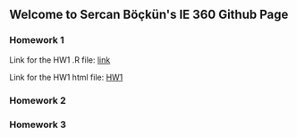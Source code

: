 ## Welcome to Sercan Böçkün's IE 360 Github Page


### Homework 1
Link for the HW1 .R file:
[link](https://github.com/BU-IE-360/spring22-sercanbockun/blob/gh-pages/HW1/HW1_Sercan_Bockun.R)

Link for the HW1 html file: 
[HW1](/HW1/HW1_html.html)
### Homework 2
### Homework 3

